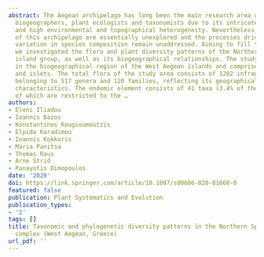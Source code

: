 ```yaml
---
abstract: The Aegean archipelago has long been the main research area of numerous
  biogeographers, plant ecologists and taxonomists due to its intricate palaeogeography
  and high environmental and topographical heterogeneity. Nevertheless, some parts
  of this archipelago are essentially unexplored and the processes driving spatial
  variation in species composition remain unaddressed. Aiming to fill these gaps,
  we investigated the flora and plant diversity patterns of the Northern Sporades
  island group, as well as its biogeographical relationships. The study area lies
  in the biogeographical region of the West Aegean islands and comprises 23 islands
  and islets. The total flora of the study area consists of 1202 infrageneric taxa,
  belonging to 517 genera and 120 families, reflecting its geographical and bioclimatic
  characteristics. The endemic element consists of 41 taxa (3.4% of the flora), eight
  of which are restricted to the …
authors:
- Eleni Iliadou
- Ioannis Bazos
- Konstantinos Kougioumoutzis
- Elpida Karadimou
- Ioannis Kokkoris
- Maria Panitsa
- Thomas Raus
- Arne Strid
- Panayotis Dimopoulos
date: '2020'
doi: https://link.springer.com/article/10.1007/s00606-020-01660-0
featured: false
publication: Plant Systematics and Evolution
publication_types:
- '2'
tags: []
title: Taxonomic and phylogenetic diversity patterns in the Northern Sporades islets
  complex (West Aegean, Greece)
url_pdf: ''
---
```

